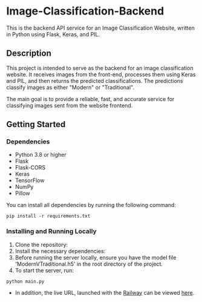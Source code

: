 # Image-Classification-Backend

This is the backend API service for an Image Classification Website, written in Python using Flask, Keras, and PIL.

## Description

This project is intended to serve as the backend for an image classification website. It receives images from the front-end, processes them using Keras and PIL, and then returns the predicted classifications. The predictions classify images as either "Modern" or "Traditional".

The main goal is to provide a reliable, fast, and accurate service for classifying images sent from the website frontend.

## Getting Started

### Dependencies

* Python 3.8 or higher
* Flask
* Flask-CORS
* Keras
* TensorFlow
* NumPy
* Pillow

You can install all dependencies by running the following command:

```console
pip install -r requirements.txt
```


### Installing and Running Locally

1. Clone the repository:
2. Install the necessary dependencies:
3. Before running the server locally, ensure you have the model file 'ModernVTraditional.h5' in the root directory of the project.
4. To start the server, run:
```console
python main.py
```

* In addition, the live URL, launched with the [Railway](Railway.app) can be viewed [here](image-api-production-87ba.up.railway.app).
